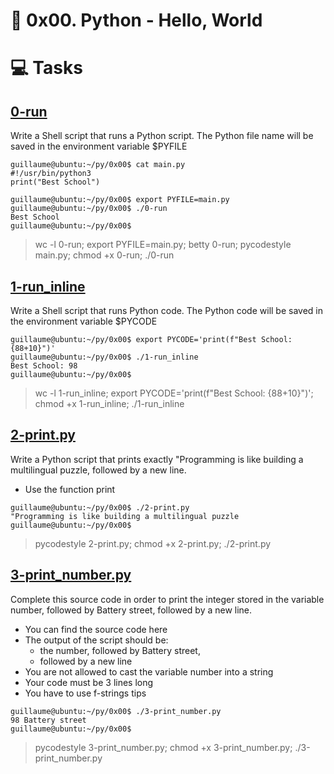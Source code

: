 # :book: 0x00. Python - Hello, World

# :computer: Tasks
## [0-run](0-run)
Write a Shell script that runs a Python script.
The Python file name will be saved in the environment variable $PYFILE

```
guillaume@ubuntu:~/py/0x00$ cat main.py 
#!/usr/bin/python3
print("Best School")

guillaume@ubuntu:~/py/0x00$ export PYFILE=main.py
guillaume@ubuntu:~/py/0x00$ ./0-run
Best School
guillaume@ubuntu:~/py/0x00$
```

> wc -l 0-run; export PYFILE=main.py; betty 0-run; pycodestyle main.py; chmod +x 0-run; ./0-run

## [1-run_inline](1-run_inline)
Write a Shell script that runs Python code.
The Python code will be saved in the environment variable $PYCODE

```
guillaume@ubuntu:~/py/0x00$ export PYCODE='print(f"Best School: {88+10}")'
guillaume@ubuntu:~/py/0x00$ ./1-run_inline 
Best School: 98
guillaume@ubuntu:~/py/0x00$ 
```

> wc -l 1-run_inline; export PYCODE='print(f"Best School: {88+10}")'; chmod +x 1-run_inline; ./1-run_inline

## [2-print.py](2-print.py)
Write a Python script that prints exactly "Programming is like building a multilingual puzzle, followed by a new line.
 - Use the function print

```
guillaume@ubuntu:~/py/0x00$ ./2-print.py 
"Programming is like building a multilingual puzzle
guillaume@ubuntu:~/py/0x00$
```

> pycodestyle 2-print.py; chmod +x 2-print.py; ./2-print.py

## [3-print_number.py](3-print_number.py)
Complete this source code in order to print the integer stored in the variable number, followed by Battery street, followed by a new line.
 - You can find the source code here
 - The output of the script should be:
    - the number, followed by Battery street,
    - followed by a new line
 - You are not allowed to cast the variable number into a string
 - Your code must be 3 lines long
 - You have to use f-strings tips
```
guillaume@ubuntu:~/py/0x00$ ./3-print_number.py
98 Battery street
guillaume@ubuntu:~/py/0x00$ 
```

> pycodestyle 3-print_number.py; chmod +x 3-print_number.py; ./3-print_number.py
